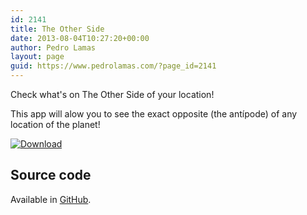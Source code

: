 ```yaml
---
id: 2141
title: The Other Side
date: 2013-08-04T10:27:20+00:00
author: Pedro Lamas
layout: page
guid: https://www.pedrolamas.com/?page_id=2141
---
```


Check what's on The Other Side of your location!

This app will alow you to see the exact opposite (the antípode) of any location of the planet!

[![Download](/wp-content/uploads/2013/08/258x67_WPS_Download_cyan.png)](http://windowsphone.com/s?appid=9e4d2183-9f54-494a-944f-39faae093622)

## Source code

Available in [GitHub](https://github.com/PedroLamas/PedroLamas.OtherSide).
